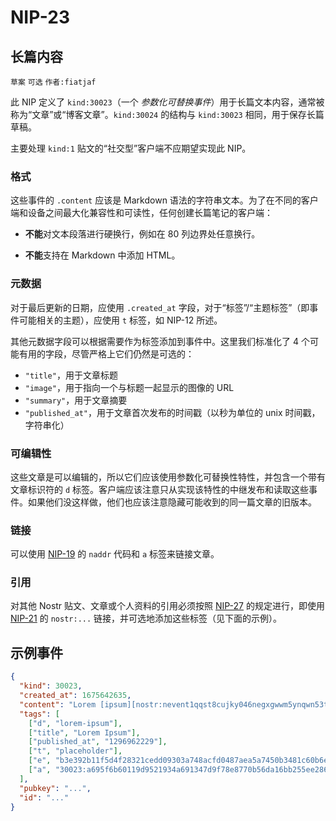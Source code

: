 NIP-23
======

长篇内容
--------

`草案` `可选` `作者:fiatjaf`

此 NIP 定义了 `kind:30023`（一个 _参数化可替换事件_）用于长篇文本内容，通常被称为“文章”或“博客文章”。`kind:30024` 的结构与 `kind:30023` 相同，用于保存长篇草稿。

主要处理 `kind:1` 贴文的“社交型”客户端不应期望实现此 NIP。

### 格式

这些事件的 `.content` 应该是 Markdown 语法的字符串文本。为了在不同的客户端和设备之间最大化兼容性和可读性，任何创建长篇笔记的客户端：

- **不能**对文本段落进行硬换行，例如在 80 列边界处任意换行。

- **不能**支持在 Markdown 中添加 HTML。

### 元数据

对于最后更新的日期，应使用 `.created_at` 字段，对于“标签”/“主题标签”（即事件可能相关的主题），应使用 `t` 标签，如 NIP-12 所述。

其他元数据字段可以根据需要作为标签添加到事件中。这里我们标准化了 4 个可能有用的字段，尽管严格上它们仍然是可选的：

- `"title"`，用于文章标题
- `"image"`，用于指向一个与标题一起显示的图像的 URL
- `"summary"`，用于文章摘要
- `"published_at"`，用于文章首次发布的时间戳（以秒为单位的 unix 时间戳，字符串化）

### 可编辑性

这些文章是可以编辑的，所以它们应该使用参数化可替换性特性，并包含一个带有文章标识符的 `d` 标签。客户端应该注意只从实现该特性的中继发布和读取这些事件。如果他们没这样做，他们也应该注意隐藏可能收到的同一篇文章的旧版本。

### 链接

可以使用 [NIP-19](19.md) 的 `naddr` 代码和 `a` 标签来链接文章。

### 引用

对其他 Nostr 贴文、文章或个人资料的引用必须按照 [NIP-27](27.md) 的规定进行，即使用 [NIP-21](21.md) 的 `nostr:...` 链接，并可选地添加这些标签（见下面的示例）。

## 示例事件

```json
{
  "kind": 30023,
  "created_at": 1675642635,
  "content": "Lorem [ipsum][nostr:nevent1qqst8cujky046negxgwwm5ynqwn53t8aqjr6afd8g59nfqwxpdhylpcpzamhxue69uhhyetvv9ujuetcv9khqmr99e3k7mg8arnc9] dolor sit amet, consectetur adipiscing elit, sed do eiusmod tempor incididunt ut labore et dolore magna aliqua. Ut enim ad minim veniam, quis nostrud exercitation ullamco laboris nisi ut aliquip ex ea commodo consequat. Duis aute irure dolor in reprehenderit in voluptate velit esse cillum dolore eu fugiat nulla pariatur. Excepteur sint occaecat cupidatat non proident, sunt in culpa qui officia deserunt mollit anim id est laborum.\n\nRead more at nostr:naddr1qqzkjurnw4ksz9thwden5te0wfjkccte9ehx7um5wghx7un8qgs2d90kkcq3nk2jry62dyf50k0h36rhpdtd594my40w9pkal876jxgrqsqqqa28pccpzu.",
  "tags": [
    ["d", "lorem-ipsum"],
    ["title", "Lorem Ipsum"],
    ["published_at", "1296962229"],
    ["t", "placeholder"],
    ["e", "b3e392b11f5d4f28321cedd09303a748acfd0487aea5a7450b3481c60b6e4f87", "wss://relay.example.com"],
    ["a", "30023:a695f6b60119d9521934a691347d9f78e8770b56da16bb255ee286ddf9fda919:ipsum", "wss://relay.nostr.org"]
  ],
  "pubkey": "...",
  "id": "..."
}
```
